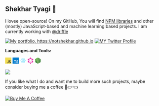 ## Shekhar Tyagi  👾

I lovee open-source! On my GitHub, You will find [NPM libraries](https://www.npmjs.com/~notshekhar) and other (mostly) JavaScript-based and machine learning based projects. I am currently working with [@driffle](https://driffle.com)

<a title="Portfolio, https://notshekhar.github.io" href="https://notshekhar.github.io"><img alt="My portfolio, https://notshekhar.github.io" src="https://raw.githubusercontent.com/saurabhdaware/saurabhdaware/master/icons/portfoliobutton.png" width="130" /></a> <a title="Twitter Profile" href="https://twitter.com/notshekhar"><img alt="MY Twitter Profile" src="https://raw.githubusercontent.com/saurabhdaware/saurabhdaware/master/icons/twitter.png" width="130" /></a>

**Languages and Tools:**  

<code><img height="20" src="https://raw.githubusercontent.com/github/explore/80688e429a7d4ef2fca1e82350fe8e3517d3494d/topics/javascript/javascript.png"></code>
<code><img height="20" src="https://raw.githubusercontent.com/github/explore/80688e429a7d4ef2fca1e82350fe8e3517d3494d/topics/typescript/typescript.png"></code>
<code><img height="20" src="https://raw.githubusercontent.com/github/explore/80688e429a7d4ef2fca1e82350fe8e3517d3494d/topics/react/react.png"></code>
<code><img height="20" src="https://raw.githubusercontent.com/github/explore/5c058a388828bb5fde0bcafd4bc867b5bb3f26f3/topics/graphql/graphql.png"></code>
<code><img height="20" src="https://raw.githubusercontent.com/github/explore/80688e429a7d4ef2fca1e82350fe8e3517d3494d/topics/nodejs/nodejs.png"></code>    

<p>
<a href="https://github.com/anuraghazra/github-readme-stats">
  <img align="center" src="https://github-readme-stats.vercel.app/api/top-langs/?username=notshekhar&layout=compact&langs_count=10&theme=dark" />
</a>
</p>

If you like what I do and want me to build more such projects, maybe consider buying me a coffee 🥺👉👈

<a href="https://www.buymeacoffee.com/notshekhar" target="_blank"><img src="https://cdn.buymeacoffee.com/buttons/default-yellow.png" alt="Buy Me A Coffee" width="150" ></a>


